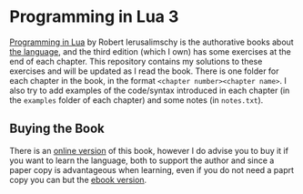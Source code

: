Programming in Lua 3
====================

[Programming in Lua](http://lua.org/pil) by Robert Ierusalimschy is the authorative books about [the language](http://lua.org), and the third edition (which I own) has some exercises at the end of each chapter. This repository contains my solutions to these exercises and will be updated as I read the book. There is one folder for each chapter in the book, in the format `<chapter number><chapter name>`. I also try to add examples of the code/syntax introduced in each chapter (in the `examples` folder of each chapter) and some notes (in `notes.txt`).

Buying the Book
---------------

There is an [online version](http://lua.org/pil) of this book, however I do advise you to buy it if you want to learn the language, both to support the author and since a paper copy is advantageous when learning, even if you do not need a paprt copy you can but the [ebook version](http://store.feistyduck.com/products/programming-in-lua).
